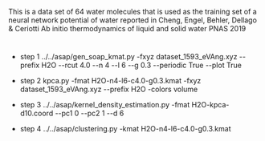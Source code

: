 This is a data set of 64 water molecules that is used as the training set of a neural network potential of water reported in
Cheng, Engel, Behler, Dellago & Ceriotti Ab initio thermodynamics of liquid
and solid water PNAS 2019

#
* step 1
../../asap/gen_soap_kmat.py -fxyz dataset_1593_eVAng.xyz --prefix H2O --rcut 4.0 --n 4 --l 6 --g 0.3 --periodic True --plot True

* step 2
kpca.py -fmat H2O-n4-l6-c4.0-g0.3.kmat -fxyz dataset_1593_eVAng.xyz --prefix H2O -colors volume

* step 3
../../asap/kernel_density_estimation.py -fmat H2O-kpca-d10.coord --pc1 0 --pc2 1 --d 6

* step 4
../../asap/clustering.py -kmat H2O-n4-l6-c4.0-g0.3.kmat
